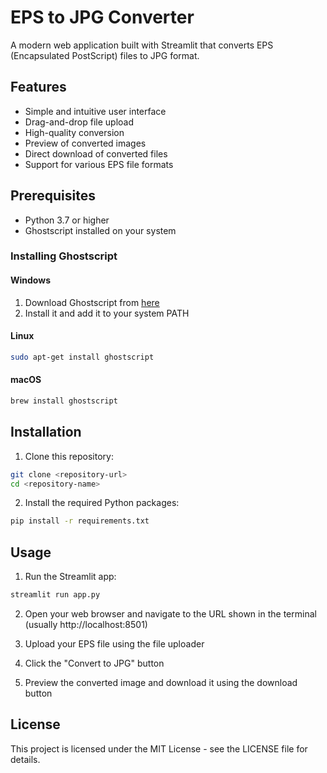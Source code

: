 # EPS to JPG Converter

A modern web application built with Streamlit that converts EPS (Encapsulated PostScript) files to JPG format.

## Features

- Simple and intuitive user interface
- Drag-and-drop file upload
- High-quality conversion
- Preview of converted images
- Direct download of converted files
- Support for various EPS file formats

## Prerequisites

- Python 3.7 or higher
- Ghostscript installed on your system

### Installing Ghostscript

#### Windows
1. Download Ghostscript from [here](https://www.ghostscript.com/releases/gsdnld.html)
2. Install it and add it to your system PATH

#### Linux
```bash
sudo apt-get install ghostscript
```

#### macOS
```bash
brew install ghostscript
```

## Installation

1. Clone this repository:
```bash
git clone <repository-url>
cd <repository-name>
```

2. Install the required Python packages:
```bash
pip install -r requirements.txt
```

## Usage

1. Run the Streamlit app:
```bash
streamlit run app.py
```

2. Open your web browser and navigate to the URL shown in the terminal (usually http://localhost:8501)

3. Upload your EPS file using the file uploader

4. Click the "Convert to JPG" button

5. Preview the converted image and download it using the download button

## License

This project is licensed under the MIT License - see the LICENSE file for details. 